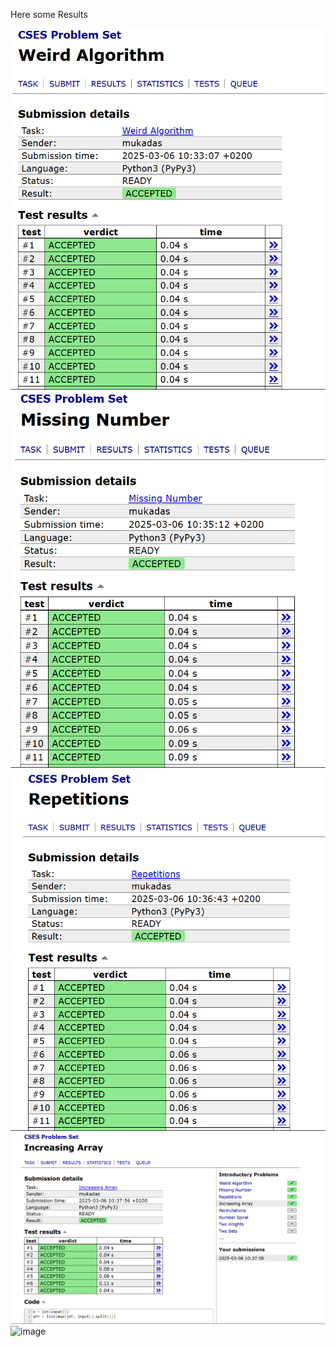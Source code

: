 Here some Results

![image](https://github.com/mukadasadylbekova/cp_assignment_first/blob/main/images/Screenshot%202025-03-06%20143324.png)
![image](https://github.com/mukadasadylbekova/cp_assignment_first/blob/main/images/Screenshot%202025-03-06%20143523.png)
![image](https://github.com/mukadasadylbekova/cp_assignment_first/blob/main/images/Screenshot%202025-03-06%20143654.png)
![image](https://github.com/mukadasadylbekova/cp_assignment_first/blob/main/images/Screenshot%202025-03-06%20143807.png)
![image]()
